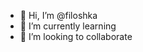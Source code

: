 - 👋 Hi, I’m @filoshka
- 🌱 I’m currently learning 
- 💞️ I’m looking to collaborate 

<!---
filoshka is a ✨ special ✨ repository because its `README.md` (this file) appears on your GitHub profile.
You can click the Preview link to take a look at your changes.
--->
